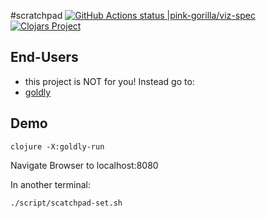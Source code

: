 #scratchpad [![GitHub Actions status |pink-gorilla/viz-spec](https://github.com/pink-gorilla/viz-spec/workflows/CI/badge.svg)](https://github.com/pink-gorilla/viz-spec/actions?workflow=CI)[![Clojars Project](https://img.shields.io/clojars/v/org.pinkgorilla/viz-spec.svg)](https://clojars.org/org.pinkgorilla/viz-spec)


## End-Users
- this project is NOT for you! Instead go to:
- [goldly](https://github.com/pink-gorilla/goldly)

## Demo

```
clojure -X:goldly-run
```
Navigate Browser to localhost:8080

In another terminal:
```
./script/scatchpad-set.sh
```


